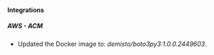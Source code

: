
#### Integrations

##### AWS - ACM

- Updated the Docker image to: *demisto/boto3py3:1.0.0.2449603*.